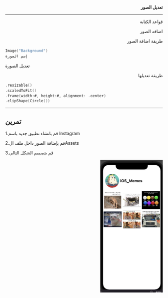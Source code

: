 <p dir="rtl">
<strong>تعديل الصور </strong></p>


---

<p dir="rtl">
قواعد الكتابة</p>



<p dir="rtl">
اضافه الصور</p>
 
<p dir="rtl">
طريقة اضافة الصور</p>



```swift
Image("Background")
إسم الصورة 
```

<p dir="rtl">

تعديل الصورة</p>

<p dir="rtl">
طريقة تعديلها</p>



```swift
.resizable()
.scaledToFit()
.frame(width:#, height:#, alignment: .center)
.clipShape(Circle())
```




---

## تمرين



1.قم بانشاء تطبيق جديد باسم Instagram


 
2.قم بإضافة الصور داخل ملف الAssets


 
3.قم بتصميم الشكل التالي 


<div dir="rtl">
<img src="ui.png" width="200" alt="alt_text" title="image_tooltip">
</div>
